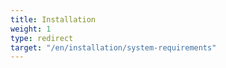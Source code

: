 ```yaml
---
title: Installation
weight: 1
type: redirect
target: "/en/installation/system-requirements"
---
```

